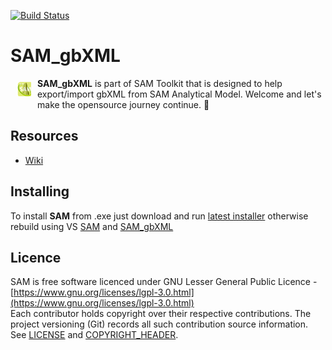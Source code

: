 [![Build Status](https://hldigitalinnovation.visualstudio.com/HLApps/_apis/build/status/SAM-deploy-SAM_gbXML?branchName=master)](https://hldigitalinnovation.visualstudio.com/HLApps/_build/latest?definitionId=20&branchName=master)

# SAM_gbXML

<a href="https://github.com/HoareLea/SAM_gbXML"><img src="https://github.com/HoareLea/SAM_gbXML/blob/master/Grasshopper/SAM.Analytical.Grasshopper.gbXML/Resources/SAM_gbXML.png" align="left" hspace="10" vspace="6"></a>

**SAM_gbXML** is part of SAM Toolkit that is designed to help export/import gbXML from SAM Analytical Model. Welcome and let's make the opensource journey continue. :handshake:

## Resources
* [Wiki](https://github.com/HoareLea/SAM_gbXML/wiki)

## Installing

To install **SAM** from .exe just download and run [latest installer](https://github.com/HoareLea/SAM_Deploy/releases) otherwise rebuild using VS [SAM](https://github.com/HoareLea/SAM) and [SAM_gbXML](https://github.com/HoareLea/SAM_gbXML)

## Licence ##

SAM is free software licenced under GNU Lesser General Public Licence - [https://www.gnu.org/licenses/lgpl-3.0.html](https://www.gnu.org/licenses/lgpl-3.0.html)  
Each contributor holds copyright over their respective contributions.
The project versioning (Git) records all such contribution source information.
See [LICENSE](https://github.com/BHoM/BHoM/blob/master/LICENSE) and [COPYRIGHT_HEADER](https://github.com/HoareLea/SAM/blob/master/COPYRIGHT_HEADER.txt).
